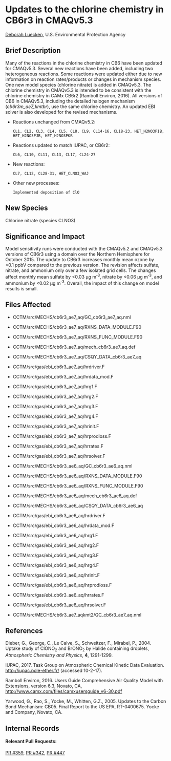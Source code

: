 # Updates to the chlorine chemistry in CB6r3 in CMAQv5.3

[Deborah Luecken](mailto:luecken.deborah@epa.gov), U.S. Environmental Protection Agency

## Brief Description

Many of the reactions in the chlorine chemistry in CB6 have been updated for CMAQv5.3. Several new reactions have been added, including two heterogeneous reactions. Some reactions were updated either due to new information on reaction rates/products or changes in mechanism species. One new model species (chlorine nitrate) is added in CMAQv5.3. The chlorine chemistry in CMAQv5.3 is intended to be consistent with the chlorine chemistry in CAMx CB6r2 (Ramboll Environ, 2016). All versions of CB6 in CMAQv5.3, including the detailed halogen mechanism (*cb6r3m_ae7_kmtbr*), use the same chlorine chemistry.  An updated EBI solver is also developed for the revised mechanisms.  

* Reactions unchanged from CMAQv5.2:

      CL1, CL2, CL3, CL4, CL5, CL8, CL9, CL14-16, CL18-23, HET_H2NO3PIB, HET_H2NO3PJB, HET_H2NO3PKB 

* Reactions updated to match IUPAC, or CB6r2:

      CL6, CL10, CL11, CL13, CL17, CL24-27

* New reactions:

      CL7, CL12, CL28-31, HET_CLNO3_WAJ 
 
* Other new processes:

      Implemented deposition of ClO
      
## New Species
Chlorine nitrate (species CLNO3)



## Significance and Impact

Model sensitivity runs were conducted with the CMAQv5.2 and CMAQv5.3 versions of CB6r3 using a domain over the Northern Hemisphere for October 2015. The update to CB6r3 increases monthly mean ozone by <0.1&nbsp;ppbV compared to the previous version. The revision affects sulfate, nitrate, and ammonium only over a few isolated grid cells. The changes affect monthly mean sulfate by <0.03&nbsp;&#956;g&nbsp;m<sup>&#8209;3</sup>, nitrate by <0.06&nbsp;&#956;g&nbsp;m<sup>&#8209;3</sup>, and ammonium by <0.02&nbsp;&#956;g&nbsp;m<sup>&#8209;3</sup>. Overall, the impact of this change on model results is small.

## Files Affected

* CCTM/src/MECHS/cb6r3_ae7_aq/GC_cb6r3_ae7_aq.nml
* CCTM/src/MECHS/cb6r3_ae7_aq/RXNS_DATA_MODULE.F90
* CCTM/src/MECHS/cb6r3_ae7_aq/RXNS_FUNC_MODULE.F90
* CCTM/src/MECHS/cb6r3_ae7_aq/mech_cb6r3_ae7_aq.def
* CCTM/src/MECHS/cb6r3_ae7_aq/CSQY_DATA_cb6r3_ae7_aq

* CCTM/src/gas/ebi_cb6r3_ae7_aq/hrdriver.F
* CCTM/src/gas/ebi_cb6r3_ae7_aq/hrdata_mod.F
* CCTM/src/gas/ebi_cb6r3_ae7_aq/hrg1.F
* CCTM/src/gas/ebi_cb6r3_ae7_aq/hrg2.F
* CCTM/src/gas/ebi_cb6r3_ae7_aq/hrg3.F
* CCTM/src/gas/ebi_cb6r3_ae7_aq/hrg4.F
* CCTM/src/gas/ebi_cb6r3_ae7_aq/hrinit.F
* CCTM/src/gas/ebi_cb6r3_ae7_aq/hrprodloss.F
* CCTM/src/gas/ebi_cb6r3_ae7_aq/hrrates.F
* CCTM/src/gas/ebi_cb6r3_ae7_aq/hrsolver.F

* CCTM/src/MECHS/cb6r3_ae6_aq/GC_cb6r3_ae6_aq.nml
* CCTM/src/MECHS/cb6r3_ae6_aq/RXNS_DATA_MODULE.F90
* CCTM/src/MECHS/cb6r3_ae6_aq/RXNS_FUNC_MODULE.F90
* CCTM/src/MECHS/cb6r3_ae6_aq/mech_cb6r3_ae6_aq.def
* CCTM/src/MECHS/cb6r3_ae6_aq/CSQY_DATA_cb6r3_ae6_aq
* CCTM/src/gas/ebi_cb6r3_ae6_aq/hrdriver.F
* CCTM/src/gas/ebi_cb6r3_ae6_aq/hrdata_mod.F
* CCTM/src/gas/ebi_cb6r3_ae6_aq/hrg1.F
* CCTM/src/gas/ebi_cb6r3_ae6_aq/hrg2.F
* CCTM/src/gas/ebi_cb6r3_ae6_aq/hrg3.F
* CCTM/src/gas/ebi_cb6r3_ae6_aq/hrg4.F
* CCTM/src/gas/ebi_cb6r3_ae6_aq/hrinit.F
* CCTM/src/gas/ebi_cb6r3_ae6_aq/hrprodloss.F
* CCTM/src/gas/ebi_cb6r3_ae6_aq/hrrates.F
* CCTM/src/gas/ebi_cb6r3_ae6_aq/hrsolver.F

* CCTM/src/MECHS/cb6r3_ae7_aqkmt2/GC_cb6r3_ae7_aq.nml

## References

Dieber, G., George, C., Le Calve, S., Schweitzer, F., Mirabel, P., 2004.  Uptake study of ClONO<sub>2</sub> and BrONO<sub>2</sub> by Halide containing droplets, _Atmospheric Chemistry and Physics_, **4**, 1291-1299. 

IUPAC, 2017. Task Group on Atmospheric Chemical Kinetic Data Evaluation.  http://iupac.pole-ether.fr/ (accessed 10-2-17).

Ramboll Environ, 2016.  Users Guide Comprehensive Air Quality Model with Extensions, version 6.3, Novato, CA, http://www.camx.com/files/camxusersguide_v6-30.pdf

Yarwood, G., Rao, S., Yocke, M., Whitten, G.Z., 2005. Updates to the Carbon Bond Mechanism: CB05.  Final Report to the US EPA, RT-0400675. Yocke and Company, Novato, CA.

## Internal Records
#### Relevant Pull Requests:

[PR #359](https://github.com/USEPA/CMAQ_Dev/pull/359), [PR #342](https://github.com/USEPA/CMAQ_Dev/pull/342), [PR #447](https://github.com/USEPA/CMAQ_Dev/pull/447)



